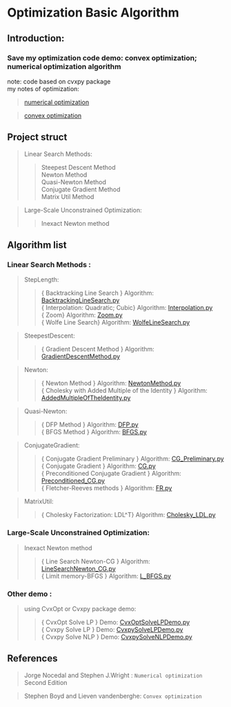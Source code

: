 # Optimization Basic Algorithm
## Introduction: 
### Save my optimization code demo: convex optimization; numerical optimization algorithm<br>

note: code based on cvxpy package<br>
my notes of optimization:<br>
> [numerical optimization](http://yangenneng.cn/tags/numerical-optimization/)<br>

> [convex optimization](http://yangenneng.cn/tags/convex-optimization/)<br>

## Project struct
> Linear Search Methods: 
>> Steepest Descent Method <br>
>> Newton Method<br> 
>> Quasi-Newton Method<br> 
>> Conjugate Gradient Method<br> 
>> Matrix Util Method<br> 

> Large-Scale Unconstrained Optimization:
>> Inexact Newton method <br>

## Algorithm list
### Linear Search Methods :
> StepLength:
>> { Backtracking Line Search } Algorithm: [BacktrackingLineSearch.py](https://github.com/YEN-GitHub/Optimization_BasicAlgorithm/tree/master/LinearSearchMethods/StepSize/BacktrackingLineSearch.py) <br>
>> { Interpolation: Quadratic; Cubic} Algorithm: [Interpolation.py](https://github.com/YEN-GitHub/Optimization_BasicAlgorithm/tree/master/LinearSearchMethods/StepSize/Interpolation.py) <br>
>> { Zoom} Algorithm: [Zoom.py](https://github.com/YEN-GitHub/Optimization_BasicAlgorithm/tree/master/LinearSearchMethods/StepSize/Zoom.py) <br>
>> { Wolfe Line Search} Algorithm: [WolfeLineSearch.py](https://github.com/YEN-GitHub/Optimization_BasicAlgorithm/tree/master/LinearSearchMethods/StepSize/WolfeLineSearch.py) <br>

> SteepestDescent:
>> { Gradient Descent Method  } Algorithm: [GradientDescentMethod.py](https://github.com/YEN-GitHub/Optimization_BasicAlgorithm/tree/master/LinearSearchMethods/SteepestDescent/GradientDescentMethod.py) <br>

> Newton:
>> { Newton Method  } Algorithm: [NewtonMethod.py](https://github.com/YEN-GitHub/Optimization_BasicAlgorithm/tree/master/LinearSearchMethods/Newton/NewtonMethod.py) <br>
>> { Cholesky with Added Multiple of the Identity  } Algorithm: [AddedMultipleOfTheIdentity.py](https://github.com/YEN-GitHub/Optimization_BasicAlgorithm/tree/master/LinearSearchMethods/Newton/AddedMultipleOfTheIdentity.py) <br>

> Quasi-Newton:
>> { DFP Method  } Algorithm: [DFP.py](https://github.com/YEN-GitHub/Optimization_BasicAlgorithm/tree/master/LinearSearchMethods/Quasi-Newton/DFP.py) <br>
>> { BFGS Method  } Algorithm: [BFGS.py](https://github.com/YEN-GitHub/Optimization_BasicAlgorithm/tree/master/LinearSearchMethods/Quasi-Newton/BFGS.py) <br>

> ConjugateGradient:
>> { Conjugate Gradient Preliminary  } Algorithm: [CG_Preliminary.py](https://github.com/YEN-GitHub/Optimization_BasicAlgorithm/tree/master/LinearSearchMethods/ConjugateGradient/CG_Preliminary.py) <br>
>> { Conjugate Gradient  } Algorithm: [CG.py](https://github.com/YEN-GitHub/Optimization_BasicAlgorithm/tree/master/LinearSearchMethods/ConjugateGradient/CG.py) <br>
>> { Preconditioned Conjugate Gradient  } Algorithm: [Preconditioned_CG.py](https://github.com/YEN-GitHub/Optimization_BasicAlgorithm/tree/master/LinearSearchMethods/ConjugateGradient/Preconditioned_CG.py) <br>
>> { Fletcher-Reeves methods  } Algorithm: [FR.py](https://github.com/YEN-GitHub/Optimization_BasicAlgorithm/tree/master/LinearSearchMethods/ConjugateGradient/FR.py) <br>

> MatrixUtil:
>> { Cholesky Factorization: LDL^T} Algorithm: [Cholesky_LDL.py](https://github.com/YEN-GitHub/Optimization_BasicAlgorithm/tree/master/LinearSearchMethods/MatrixUtil/Cholesky_LDL.py) <br>

### Large-Scale Unconstrained Optimization:
> Inexact Newton method
>> { Line Search Newton-CG  } Algorithm: [LineSearchNewton_CG.py](https://github.com/YEN-GitHub/Optimization_BasicAlgorithm/tree/master/LinearSearchMethods/Newton/LineSearchNewton_CG.py) <br>
>> { Limit memory-BFGS  } Algorithm: [L_BFGS.py](https://github.com/YEN-GitHub/Optimization_BasicAlgorithm/tree/master/LinearSearchMethods/Quasi-Newton/L_BFGS.py) <br>


### Other demo :
> using CvxOpt or Cvxpy package demo:
>> { CvxOpt Solve LP } Demo: [CvxOptSolveLPDemo.py](https://github.com/YEN-GitHub/Optimization_BasicAlgorithm/tree/master/otherDemo/CvxOptSolveLPDemo.py) <br>
>> { Cvxpy Solve LP } Demo: [CvxpySolveLPDemo.py](https://github.com/YEN-GitHub/Optimization_BasicAlgorithm/tree/master/otherDemo/CvxpySolveLPDemo.py) <br>
>> { Cvxpy Solve NLP } Demo: [CvxpySolveNLPDemo.py](https://github.com/YEN-GitHub/Optimization_BasicAlgorithm/tree/master/otherDemo/CvxpySolveNLPDemo.py) <br>

## References
> Jorge Nocedal and Stephen J.Wright : `Numerical optimization`  Second Edition

> Stephen Boyd and Lieven vandenberghe: `Convex optimization` <br>

